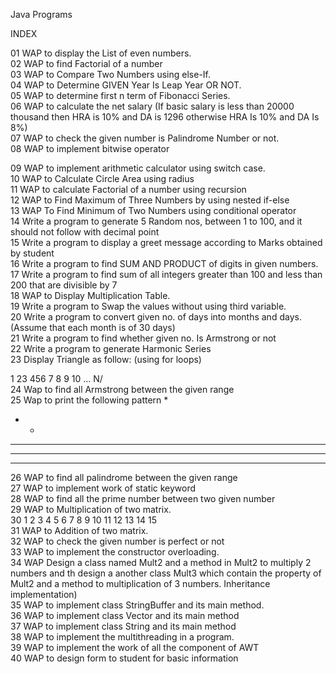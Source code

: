 Java Programs

INDEX

01	WAP to display the List of even numbers.		
02	WAP to find Factorial of a number		
03	WAP to Compare Two Numbers using else-If.		
04	WAP to Determine GIVEN Year Is Leap Year OR NOT.		
05	WAP to determine first n term of Fibonacci Series.		
06	WAP to calculate the net salary (If basic salary is less than 20000 thousand then HRA is 10% and DA is 1296 otherwise HRA Is 10% and DA Is 8%)		
07	WAP to check the given number is Palindrome Number or not.		
08	WAP to implement bitwise operator
		
09	WAP to implement arithmetic calculator using switch case.		
10	WAP to Calculate Circle Area using radius		
11	WAP to calculate Factorial of a number using recursion		
12	WAP to Find Maximum of Three Numbers by using nested if-else		
13	WAP To Find Minimum of Two Numbers using conditional operator		
14	Write a program to generate 5 Random nos, between 1 to 100, and it should not follow
with decimal point		
15	Write a program to display a greet message according to Marks obtained by student		
16	Write a program to find SUM AND PRODUCT of digits in given numbers.		
17	Write a program to find sum of all integers greater than 100 and less than 200 that are
divisible by 7		
18	WAP to Display Multiplication Table.		
19	Write a program to Swap the values without using third variable.		
20	Write a program to convert given no. of days into months and days.(Assume that each
month is of 30 days)		
21	Write a program to find whether given no. Is Armstrong or not		
22	Write a program to generate Harmonic Series		
23	Display Triangle as follow: (using for loops)

1
23 
456 
7 8 9 10 ... N/		
24	Wap to find all Armstrong between the given range		
25	Wap to print the following pattern
*
* *
* * *
* * * *
* * * * *		
26	WAP to find all palindrome between the given range		
27	WAP to implement work of static keyword		
28	WAP to find all the prime number between two given number		
29	WAP to Multiplication of two matrix.		
30	1
2 3
4 5 6
7 8 9 10
11 12 13 14 15		
31	WAP to Addition of two matrix.		
32	WAP to check the given number is perfect or not		
33	WAP to implement the constructor overloading.		
34	WAP Design a class named Mult2 and a method in Mult2 to multiply 2 numbers and th
design a another class Mult3 which contain the property of Mult2 and a method to
multiplication of 3 numbers. Inheritance implementation)		
35	WAP to implement class StringBuffer and its main method.		
36	WAP to implement class Vector and its main method		
37	WAP to implement class String and its main method		
38	WAP to implement the multithreading in a program.		
39	WAP to implement the work of all the component of AWT		
40	WAP to design form to student for basic information		

